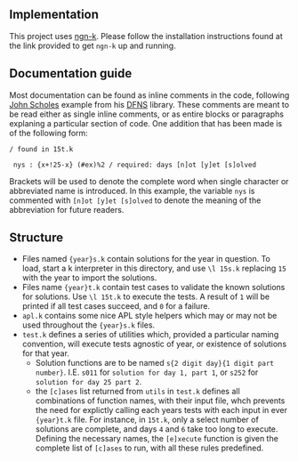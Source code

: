 ## Implementation
This project uses [ngn-k](https://codeberg.org/ngn/k/). Please follow the installation instructions found at the link provided to get `ngn-k` up and running. 

## Documentation guide
Most documentation can be found as inline comments in the code, following [John Scholes](https://en.wikipedia.org/wiki/John_M._Scholes) example from his [DFNS](http://dfns.dyalog.com/) library. These comments are meant to be read either as single inline comments, or as entire blocks or paragraphs explaning a particular section of code. One addition that has been made is of the following form:

```
/ found in 15t.k

 nys : {x+!25-x} (#ex)%2 / required: days [n]ot [y]et [s]olved
```

Brackets will be used to denote the complete word when single character or abbreviated name is introduced. In this example, the variable `nys` is commented with `[n]ot [y]et [s]olved` to denote the meaning of the abbreviation for future readers. 

## Structure
- Files named `{year}s.k` contain solutions for the year in question. To load, start a k interpreter in this directory, and use `\l 15s.k` replacing `15` with the year to import the solutions. 
- Files name `{year}t.k` contain test cases to validate the known solutions for solutions. Use `\l 15t.k` to execute the tests. A result of `1` will be printed if all test cases succeed, and `0` for a failure. 
- `apl.k` contains some nice APL style helpers which may or may not be used throughout the `{year}s.k` files. 
- `test.k` defines a series of utilities which, provided a particular naming convention, will execute tests agnostic of year, or existence of solutions for that year. 
  - Solution functions are to be named `s{2 digit day}{1 digit part number}`. I.E. `s011` for `solution for day 1, part 1`, or `s252` for `solution for day 25 part 2`. 
  - the `[c]ases` list returned from `utils` in `test.k` defines all combinations of function names, with their input file, whch prevents the need for explictly calling each years tests with each input in ever `{year}t.k` file. For instance, in  `15t.k`, only a select number of solutions are complete, and days `4` and `6` take too long to execute. Defining the necessary names, the `[e]xecute` function is given the complete list of `[c]ases` to run, with all these rules predefined. 
